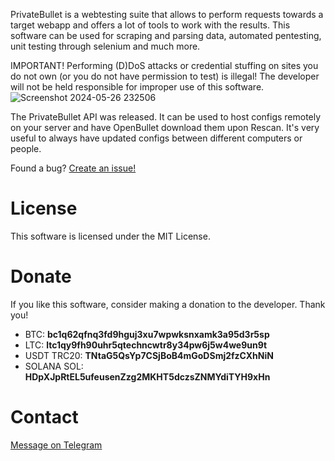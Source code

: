 PrivateBullet is a webtesting suite that allows to perform requests towards a target webapp and offers a lot of tools to work with the results. This software can be used for scraping and parsing data, automated pentesting, unit testing through selenium and much more.

IMPORTANT! Performing (D)DoS attacks or credential stuffing on sites you do not own (or you do not have permission to test) is illegal! The developer will not be held responsible for improper use of this software.
![Screenshot 2024-05-26 232506](https://github.com/ob2configmaker/PrivateBullet/assets/169589618/dd39c6ae-ad34-4770-978b-b7952df7772c)

The PrivateBullet API was released. It can be used to host configs remotely on your server and have OpenBullet download them upon Rescan. It's very useful to always have updated configs between different computers or people.

Found a bug? <a href="https://help.github.com/en/articles/creating-an-issue">Create an issue!</a>

<h1 tabindex="-1" class="heading-element" dir="auto">License</h1>
<p dir="auto">This software is licensed under the MIT License.</p>

<div class="markdown-heading" dir="auto"><h1 tabindex="-1" class="heading-element" dir="auto">Donate</h1>
<p dir="auto">If you like this software, consider making a donation to the developer. Thank you!</p>
<ul dir="auto">
<li>BTC: <strong>bc1q62qfnq3fd9hguj3xu7wpwksnxamk3a95d3r5sp</strong></li>
<li>LTC: <strong>ltc1qy9fh90uhr5qtechncwtr8y34pw6j5w4we9un9t</strong></li>
<li>USDT TRC20: <strong>TNtaG5QsYp7CSjBoB4mGoDSmj2fzCXhNiN</strong></li>
<li>SOLANA SOL: <strong>HDpXJpRtEL5ufeusenZzg2MKHT5dczsZNMYdiTYH9xHn</strong></li>
</ul>

<div class="markdown-heading" dir="auto"><h1 tabindex="-1" class="heading-element" dir="auto">Contact</h1>
<a href="https://t.me/yashvirgamingbot">Message on Telegram</a>
